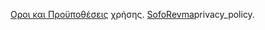 [Oροι και Προϋποθέσεις](./SofoRevma_LICENSE.md) χρήσης.
[SofoRevma](https://github.com/rizitis/rizitis.github.io/blob/main/privacy_policy.html)privacy_policy.
